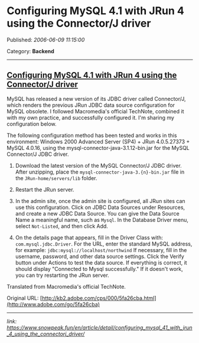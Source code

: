 # Configuring MySQL 4.1 with JRun 4 using the Connector/J driver

Published: *2006-06-09 11:15:00*

Category: __Backend__

---------

## [Configuring MySQL 4.1 with JRun 4 using the Connector/J driver](/en/article/detail/configuring_mysql_41_with_jrun_4_using_the_connectorj_driver/)

MySQL has released a new version of its JDBC driver called Connector/J, which renders the previous JRun JDBC data source configuration for MySQL obsolete. I followed Macromedia's official TechNote, combined it with my own practice, and successfully configured it. I'm sharing my configuration below.

The following configuration method has been tested and works in this environment: Windows 2000 Advanced Server (SP4) + JRun 4.0.5.27373 + MySQL 4.0.16, using the mysql-connector-java-3.1.12-bin.jar for the MySQL Connector/J JDBC driver.

1.  Download the latest version of the MySQL Connector/J JDBC driver. After unzipping, place the `mysql-connector-java-3.{n}-bin.jar` file in the `JRun-home/servers/lib` folder.

2.  Restart the JRun server.

3.  In the admin site, once the admin site is configured, all JRun sites can use this configuration. Click on JDBC Data Sources under Resources, and create a new JDBC Data Source. You can give the Data Source Name a meaningful name, such as `Mysql`. In the Database Driver menu, select `Not-Listed`, and then click Add.

4.  On the details page that appears, fill in the Driver Class with: `com.mysql.jdbc.Driver`. For the URL, enter the standard MySQL address, for example:
    `jdbc:mysql://localhost/northwind`
    If necessary, fill in the username, password, and other data source settings. Click the Verify button under Actions to test the data source. If everything is correct, it should display "Connected to Mysql successfully." If it doesn't work, you can try restarting the JRun server.

Translated from Macromedia's official TechNote.

Original URL: [http://kb2.adobe.com/cps/000/5fa26cba.html](http://www.adobe.com/go/5fa26cba)

---
*link: https://www.snowpeak.fun/en/article/detail/configuring_mysql_41_with_jrun_4_using_the_connectorj_driver/*
